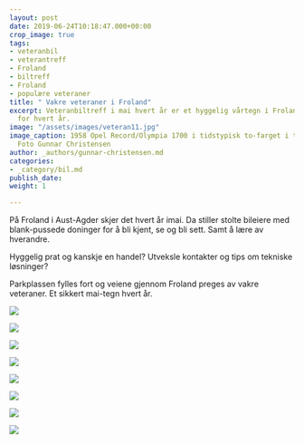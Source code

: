```yaml
---
layout: post
date: 2019-06-24T10:18:47.000+00:00
crop_image: true
tags:
- veteranbil
- veterantreff
- Froland
- biltreff
- Froland
- populære veteraner
title: " Vakre veteraner i Froland"
excerpt: Veteranbiltreff i mai hvert år er et hyggelig vårtegn i Froland som vokser
  for hvert år.
image: "/assets/images/veteran11.jpg"
image_caption: 1958 Opel Record/Olympia 1700 i tidstypisk to-farget i to flotte farger.
  Foto Gunnar Christensen
author: _authors/gunnar-christensen.md
categories:
- _category/bil.md
publish_date: 
weight: 1

---
```

På Froland i Aust-Agder skjer det hvert år imai. Da stiller stolte bileiere med blank-pussede doninger for å bli kjent, se og bli sett. Samt å lære av hverandre.

Hyggelig prat og kanskje en handel? Utveksle kontakter og tips om tekniske løsninger?

Parkplassen fylles fort og veiene gjennom Froland preges av vakre veteraner. Et sikkert mai-tegn hvert år.

![](http://www.helping.no/veteran14.jpg)

![](http://www.helping.no/veteran7.jpg)

![](http://www.helping.no/veteran12.jpg)

![](http://www.helping.no/veteran23.jpg)

![](http://www.helping.no/veteran17.jpg)

![](http://www.helping.no/veteran19.jpg)

![](http://www.helping.no/veteran18.jpg)

![](http://www.helping.no/veteran10.jpg)